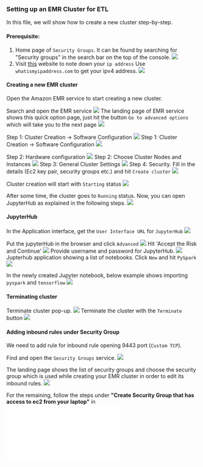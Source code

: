 ### Setting up an EMR Cluster for ETL

In this file, we will show how to create a new cluster step-by-step. 

#### Prerequisite:

1. Home page of `Security Groups`. It can be found by searching for "Security groups" in the search bar on the top of the console.
![](./images_emr/emr_5.png)
2. Visit [this](https://whatismyipaddress.com/) website to note down your `ip address`
Use `whatismyipaddress.com` to get your ipv4 address.
![](./images_emr/emr_19.png)

#### Creating a new EMR cluster
Open the Amazon EMR service to start creating a new cluster. 

Search and open the EMR service
![](./images_emr/search_for_emr.png)
The landing page of EMR service shows this quick option page, just hit the button `Go to advanced options`
which will take you to the next page
![](./images_emr/emr_quick_options.png)

Step 1: Cluster Creation -> Software Configuration
![](./images_emr/emr_22.png)
Step 1: Cluster Creation -> Software Configuration
![](./images_emr/emr_21.png)


Step 2: Hardware configuration
![](./images_emr/emr_1.png)
Step 2: Choose Cluster Nodes and Instances
![](./images_emr/emr_23.png)
Step 3: General Cluster Settings
![](./images_emr/emr_4.png)
Step 4: Security. Fill in the details (Ec2 key pair, security groups etc.) and hit `Create cluster`
![](./images_emr/emr_3.png)

Cluster creation will start with `Starting` status
![](./images_emr/emr_24.png)

After some time, the cluster goes to `Running` status. Now, you can open JupyterHub as explained in the following steps.
![](./images_emr/emr_11.png)

#### JupyterHub
In the Application interface, get the `User Interface URL` for `JupyterHub`
![](./images_emr/emr_20.png)

Put the jupyterHub in the browser and click `Advanced` 
![](./images_emr/emr_18.png)
Hit 'Accept the Risk and Continue'
![](./images_emr/emr_17.png)
Provide username and password for JupyterHub.
![](./images_emr/emr_16.png)
Jupterhub application showing a list of notebooks. Click `New` and hit `PySpark`
![](./images_emr/emr_15.png)

In the newly created Jupyter notebook, below example shows importing `pyspark` and `tensorflow`
![](./images_emr/emr_12.png)


#### Terminating cluster
Terminate cluster pop-up.
![](./images_emr/emr_14.png)
Terminate the cluster with the `Terminate` button
![](./images_emr/emr_13.png)

#### Adding inbound rules under Security Group
We need to add rule for inbound rule opening 9443 port (`Custom TCP`). 

Find and open the `Security Groups` service.
![](./images_emr/find_security_groups.png)

The landing page shows the list of security groups and choose the security group which is used while
creating your EMR cluster in order to edit its inbound rules.
![](./images_emr/find_security_groups.png)

For the remaining, follow the steps under **"Create Security Group that has access to ec2 from your laptop"**
in ![ec2.md](../ec2/README.md)